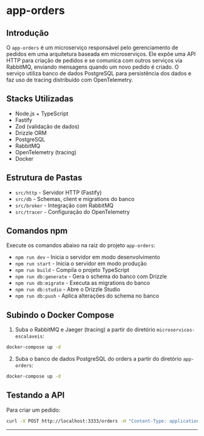 # app-orders

## Introdução
O `app-orders` é um microserviço responsável pelo gerenciamento de pedidos em uma arquitetura baseada em microserviços. Ele expõe uma API HTTP para criação de pedidos e se comunica com outros serviços via RabbitMQ, enviando mensagens quando um novo pedido é criado. O serviço utiliza banco de dados PostgreSQL para persistência dos dados e faz uso de tracing distribuído com OpenTelemetry.

## Stacks Utilizadas
- Node.js + TypeScript
- Fastify
- Zod (validação de dados)
- Drizzle ORM
- PostgreSQL
- RabbitMQ
- OpenTelemetry (tracing)
- Docker

## Estrutura de Pastas
- `src/http` - Servidor HTTP (Fastify)
- `src/db` - Schemas, client e migrations do banco
- `src/broker` - Integração com RabbitMQ
- `src/tracer` - Configuração do OpenTelemetry

## Comandos npm
Execute os comandos abaixo na raiz do projeto `app-orders`:

- `npm run dev` - Inicia o servidor em modo desenvolvimento
- `npm run start` - Inicia o servidor em modo produção
- `npm run build` - Compila o projeto TypeScript
- `npm run db:generate` - Gera o schema do banco com Drizzle
- `npm run db:migrate` - Executa as migrations do banco
- `npm run db:studio` - Abre o Drizzle Studio
- `npm run db:push` - Aplica alterações do schema no banco

## Subindo o Docker Compose
1. Suba o RabbitMQ e Jaeger (tracing) a partir do diretório `microservicos-escalaveis`:

```sh
docker-compose up -d
```

2. Suba o banco de dados PostgreSQL do orders a partir do diretório `app-orders`:

```sh
docker-compose up -d
```

## Testando a API
Para criar um pedido:

```sh
curl -X POST http://localhost:3333/orders -H "Content-Type: application/json" -d '{"amount":5000}'
```

--- 